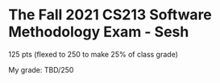 # The Fall 2021 CS213 Software Methodology Exam - Sesh

125 pts (flexed to 250 to make 25% of class grade)

My grade: TBD/250
